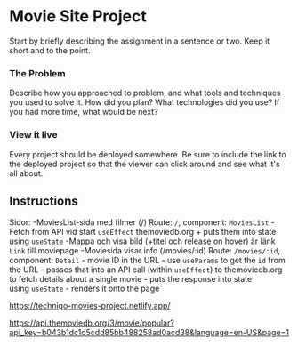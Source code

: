 # Movie Site Project

Start by briefly describing the assignment in a sentence or two. Keep it short and to the point.

### The Problem

Describe how you approached to problem, and what tools and techniques you used to solve it. How did you plan? What technologies did you use? If you had more time, what would be next?

### View it live

Every project should be deployed somewhere. Be sure to include the link to the deployed project so that the viewer can click around and see what it's all about.

## Instructions

Sidor:
-MoviesList-sida med filmer (/)  Route: `/`, component: `MoviesList`
    -Fetch from API vid start `useEffect` themoviedb.org + puts them into state using `useState`
    -Mappa och visa bild (+titel och release on hover) är länk `Link` till moviepage
-Moviesida visar info (/movies/:id) Route: `/movies/:id`, component: `Detail`
    - movie ID in the URL
    - use `useParams` to get the `id` from the URL
    - passes that into an API call (within `useEffect`) to themoviedb.org to fetch details about a single movie
    - puts the response into state using `useState`
    - renders it onto the page

https://technigo-movies-project.netlify.app/

https://api.themoviedb.org/3/movie/popular?api_key=b043b1dc1d5cdd85bb488258ad0acd38&language=en-US&page=1